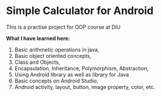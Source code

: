 # Simple Calculator for Android
This is a practise project for OOP course at DIU

__What I have learned here:__
1. Basic arithmetic operations in java,
2. Basic object oriented concepts,
3. Class and Objects,
4. Encapsulation, Inheritance, Polymorphism, Abstraction,
5. Using Android library as well as library for Java
6. Basic concepts on Android Studio,
7. Android activity, layout, button, image property, color, etc.
